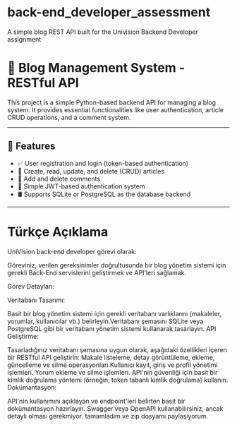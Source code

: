 # back-end_developer_assessment
A simple blog REST API built for the Univision Backend Developer assignment

# 📝 Blog Management System - RESTful API

This project is a simple Python-based backend API for managing a blog system. It provides essential functionalities like user authentication, article CRUD operations, and a comment system.

---

## 🚀 Features

- ✅ User registration and login (token-based authentication)
- 📄 Create, read, update, and delete (CRUD) articles
- 💬 Add and delete comments
- 🔐 Simple JWT-based authentication system
- 🛢️ Supports SQLite or PostgreSQL as the database backend

---

# Türkçe Açıklama
UniVision back-end developer görevi olarak:

Göreviniz, verilen gereksinimler doğrultusunda bir blog yönetim sistemi için gerekli Back-End servislerini geliştirmek ve API'leri sağlamak.

Görev Detayları:

Veritabanı Tasarımı:

Basit bir blog yönetim sistemi için gerekli veritabanı varlıklarını (makaleler, yorumlar, kullanıcılar vb.) belirleyin.Veritabanı şemasını SQLite veya PostgreSQL gibi bir veritabanı yönetim sistemi kullanarak tasarlayın.
API Geliştirme:

Tasarladığınız veritabanı şemasına uygun olarak, aşağıdaki özellikleri içeren bir RESTful API geliştirin: Makale listeleme, detay görüntüleme, ekleme, güncelleme ve silme operasyonları.Kullanıcı kayıt, giriş ve profil yönetimi işlemleri. Yorum ekleme ve silme işlemleri. API'nin güvenliği için basit bir kimlik doğrulama yöntemi (örneğin, token tabanlı kimlik doğrulama) kullanın.
Dokümantasyon:

API'nin kullanımını açıklayan ve endpoint'leri belirten basit bir dokümantasyon hazırlayın. Swagger veya OpenAPI kullanabilirsiniz, ancak detaylı olması gerekmiyor.
tamamladım ve zip dosyamı paylaşıyorum.
